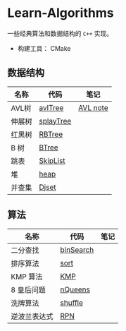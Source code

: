 # Learn-Algorithms

一些经典算法和数据结构的 `C++` 实现。

- 构建工具：  CMake

## 数据结构

|名称|代码|笔记|
|------|------|-----|
|AVL树|[avlTree](./include/avlTree.h)|[AVL note](./notes/avlTree.md)|
|伸展树|[splayTree](./include/splayTree.h)||
|红黑树|[RBTree](./include/RBTree.h)
|B 树|[BTree](./include/BTree.h)
|跳表|[SkipList](./include/SkipList.h)
|堆|[heap](./include/heap.h)
|并查集|[Djset](./include/UnionFind.h)

## 算法

名称|代码|笔记|
|------|------|-----|
|二分查找|[binSearch](./include/binSearch.h)|
|排序算法|[sort](./src/sort_demo.cpp)
|KMP 算法|[KMP](./include/KMP.h)
|8 皇后问题|[nQueens](./include/nQueens.h)
|洗牌算法|[shuffle](./include/shuffle.h)
|逆波兰表达式|[RPN](./include/RPN.h)